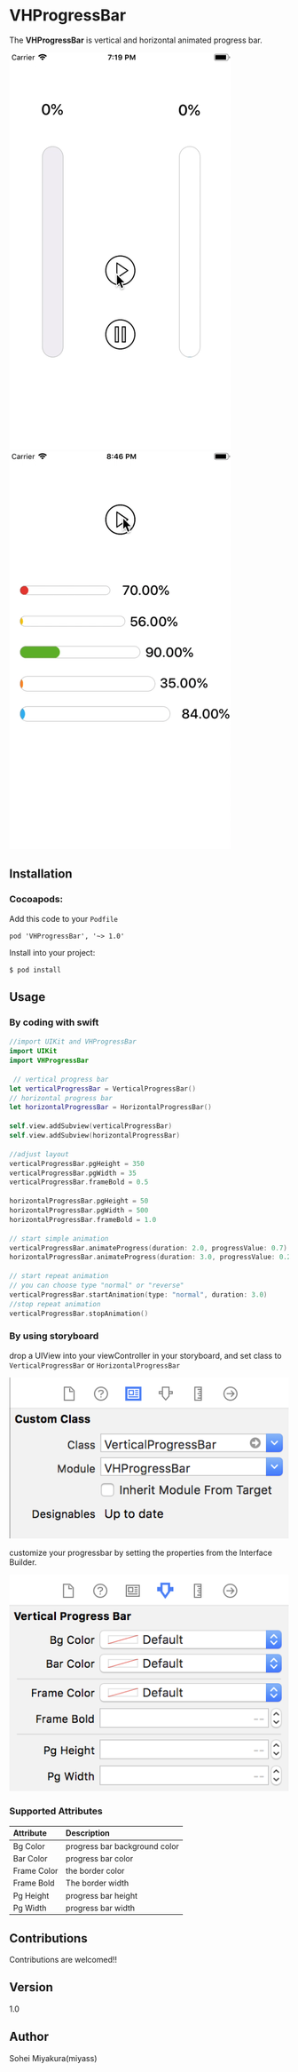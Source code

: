 # VHProgressBar
The **VHProgressBar** is vertical and horizontal animated progress bar.

![progressTest1](images/progressTest1.gif)
![progressTest2](images/progressTest2.gif)

## Installation

### Cocoapods:

Add this code to your `Podfile`
```
pod 'VHProgressBar', '~> 1.0'
```
Install into your project:  
```
$ pod install
```

## Usage

### By coding with swift

``` swift
//import UIKit and VHProgressBar
import UIKit
import VHProgressBar

 // vertical progress bar
let verticalProgressBar = VerticalProgressBar()
// horizontal progress bar
let horizontalProgressBar = HorizontalProgressBar()

self.view.addSubview(verticalProgressBar)
self.view.addSubview(horizontalProgressBar)

//adjust layout
verticalProgressBar.pgHeight = 350
verticalProgressBar.pgWidth = 35
verticalProgressBar.frameBold = 0.5

horizontalProgressBar.pgHeight = 50
horizontalProgressBar.pgWidth = 500
horizontalProgressBar.frameBold = 1.0

// start simple animation
verticalProgressBar.animateProgress(duration: 2.0, progressValue: 0.7)
horizontalProgressBar.animateProgress(duration: 3.0, progressValue: 0.2)

// start repeat animation
// you can choose type "normal" or "reverse"
verticalProgressBar.startAnimation(type: "normal", duration: 3.0)
//stop repeat animation  
verticalProgressBar.stopAnimation()

```


### By using storyboard

drop a UIView into your viewController in your storyboard, and set class to `VerticalProgressBar` or `HorizontalProgressBar`

![storyboard1](images/storyboard2_demo.png)  

customize your progressbar by setting the properties from the Interface Builder.

![storyboard2](images/storyboard1_demo.png)  

### Supported Attributes

|Attribute|Description|  
|:---|:---|  
|Bg Color|progress bar background color|
|Bar Color|progress bar color|
|Frame Color|the border color|
|Frame Bold|The border width|
|Pg Height|progress bar height|
|Pg Width|progress bar width|

## Contributions
Contributions are welcomed!!

## Version
1.0

## Author
Sohei Miyakura(miyass)
